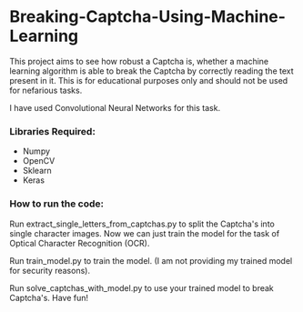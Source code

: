 # Breaking-Captcha-Using-Machine-Learning

This project aims to see how robust a Captcha is, whether a machine learning algorithm is able to break the Captcha by correctly reading the text present in it. This is for educational purposes only and should not be used for nefarious tasks.

I have used Convolutional Neural Networks for this task.


### Libraries Required:

- Numpy
- OpenCV
- Sklearn
- Keras

### How to run the code:

Run extract_single_letters_from_captchas.py to split the Captcha's into single character images. Now we can just train the model for the task of Optical Character Recognition (OCR).

Run train_model.py to train the model. (I am not providing my trained model for security reasons).

Run solve_captchas_with_model.py to use your trained model to break Captcha's. Have fun!
